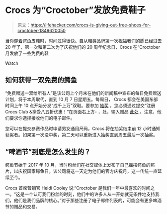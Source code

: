 # Crocs 为“Croctober”发放免费鞋子

> 原文：<https://lifehacker.com/crocs-is-giving-out-free-shoes-for-croctober-1849620050>

当你穿着鳄鱼皮鞋时，时间过得很快。自从鞋类品牌第一次祝福我们的脚已经过去 20 年了，第一次和第二次为了庆祝他们的 20 周年纪念日，Crocs 在“Croctober 月发放了一些免费的鞋

Watch

## 如何获得一双免费的鳄鱼

“免费赠送一双给所有人”是该公司上个月末在他们的新闻稿中宣布的每日免费赠送计划，将于本周取代，直到 10 月 7 日星期五。每周日， Crocs 都会在美国东部时间上午 10 点开始分发“成千上万”双鞋。要参加 [抽奖](https://www.crocs.com/croctober.html?adid=oso_x_us_x_x_v1_x_croctober_x_clogs_x_x) ，您必须通过提交“注册 Crocs Club &享受八五折优惠！”在页面右上方- ，处，输入赠品 [此处](https://launches.crocs.com/en-US/launch/croctober-giveaway-5/?source=web) 。注意，他们要求你选择接收他们的电子邮件。

您可以在提交参赛作品时申请男女通用尺码，Crocs 将在抽奖结束前 12 小时通知获奖者。如果第一次没中奖，第二天可以重新进入抽奖直到周五最后一次抽奖。

## “啤酒节”到底是怎么发生的？

鳄鱼节始于 2017 年 10 月，当时粉丝们在社交媒体上发布了自己摇摆鳄鱼的照片，以庆祝国家鳄鱼日。该公司将这一天定为他们的官方庆祝月，这一传统一直延续至今。

Crocs 首席营销官 Heidi Cooley 说:“Croctober 是我们一年中最喜欢的时间之一。“这是一个认可我们粉丝的时刻，他们中的许多人从一开始就无条件地支持我们，他们是我们品牌的核心。”对于那些注册了电子邮件列表的，可能会有更多啤酒节的赠品和交易。